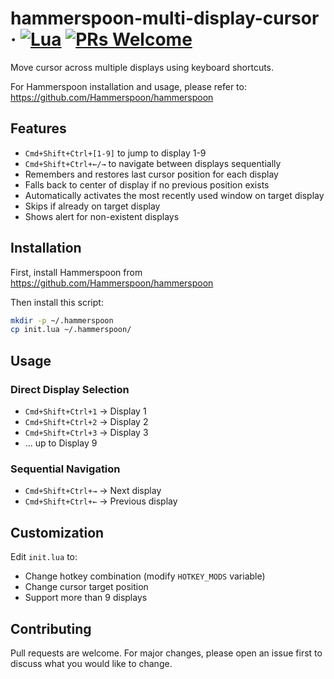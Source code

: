 # hammerspoon-multi-display-cursor &middot; [![Lua](https://img.shields.io/badge/Lua-%232C2D72.svg?logo=lua&logoColor=white)](https://www.lua.org/) [![PRs Welcome](https://img.shields.io/badge/PRs-welcome-brightgreen.svg)](https://github.com/trptz/hammerspoon-multi-display-cursor/issues)

Move cursor across multiple displays using keyboard shortcuts.

For Hammerspoon installation and usage, please refer to: https://github.com/Hammerspoon/hammerspoon

## Features

- `Cmd+Shift+Ctrl+[1-9]` to jump to display 1-9
- `Cmd+Shift+Ctrl+←/→` to navigate between displays sequentially
- Remembers and restores last cursor position for each display
- Falls back to center of display if no previous position exists
- Automatically activates the most recently used window on target display
- Skips if already on target display
- Shows alert for non-existent displays

## Installation

First, install Hammerspoon from https://github.com/Hammerspoon/hammerspoon

Then install this script:
```bash
mkdir -p ~/.hammerspoon
cp init.lua ~/.hammerspoon/
```

## Usage

### Direct Display Selection
- `Cmd+Shift+Ctrl+1` → Display 1
- `Cmd+Shift+Ctrl+2` → Display 2
- `Cmd+Shift+Ctrl+3` → Display 3
- ... up to Display 9

### Sequential Navigation
- `Cmd+Shift+Ctrl+→` → Next display
- `Cmd+Shift+Ctrl+←` → Previous display

## Customization

Edit `init.lua` to:
- Change hotkey combination (modify `HOTKEY_MODS` variable)
- Change cursor target position
- Support more than 9 displays

## Contributing

Pull requests are welcome. For major changes, please open an issue first to discuss what you would like to change.
